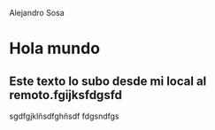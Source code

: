 Alejandro Sosa
# Hola mundo 

## Este texto lo subo desde mi local al remoto.fgijksfdgsfd
sgdfgjklñsdfghñsdf
fdgsndfgs